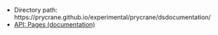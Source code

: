 <ul>
<li>Directory path: https://prycrane.github.io/experimental/prycrane/dsdocumentation/</li>
<li><a href="https://github.com/wet-boew/gcweb-jekyll/wiki/API:-Pages">API: Pages (documentation)</a></li>
</ul>
